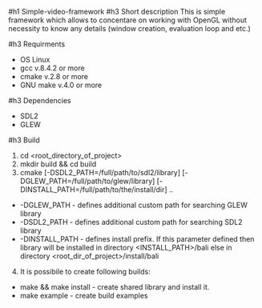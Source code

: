 #h1 Simple-video-framework
#h3 Short description
This is simple framework which allows to concentare on working with OpenGL without necessity to know any details (window creation, evaluation loop and etc.)

#h3 Requirments
- OS Linux
- gcc v.8.4.2 or more
- cmake v.2.8 or more
- GNU make v.4.0 or more

#h3 Dependencies
- SDL2
- GLEW

#h3 Build
1. cd <root_directory_of_project>
2. mkdir build && cd build
3. cmake [-DSDL2_PATH=/full/path/to/sdl2/library] [-DGLEW_PATH=/full/path/to/glew/library] [-DINSTALL_PATH=/full/path/to/the/install/dir] ..
  - -DGLEW_PATH - defines additional custom path for searching GLEW library
  - -DSDL2_PATH - defines additional custom path for searching SDL2 library
  - -DINSTALL_PATH - defines install prefix. If this parameter defined then library will be installed in directory <INSTALL_PATH>/bali else in directory <root_dir_of_project>/install/bali
4. It is possibile to create following builds:
  - make && make install - create shared library and install it.
  - make example - create build examples
